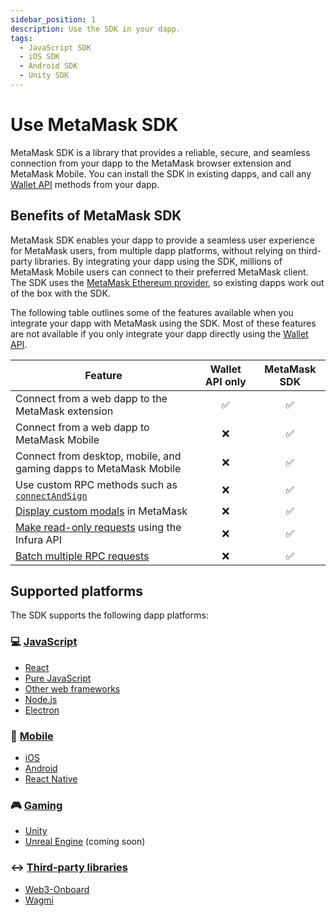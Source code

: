 ```yaml
---
sidebar_position: 1
description: Use the SDK in your dapp.
tags:
  - JavaScript SDK
  - iOS SDK
  - Android SDK
  - Unity SDK
---
```


# Use MetaMask SDK

MetaMask SDK is a library that provides a reliable, secure, and seamless connection from your dapp
to the MetaMask browser extension and MetaMask Mobile.
You can install the SDK in existing dapps, and call any [Wallet API](../../concepts/wallet-api.md) methods from
your dapp.

## Benefits of MetaMask SDK

MetaMask SDK enables your dapp to provide a seamless user experience for MetaMask users, from
multiple dapp platforms, without relying on third-party libraries.
By integrating your dapp using the SDK, millions of MetaMask Mobile users can connect to their
preferred MetaMask client.
The SDK uses the [MetaMask Ethereum provider](../../concepts/wallet-api.md#ethereum-provider-api), so existing
dapps work out of the box with the SDK.

The following table outlines some of the features available when you integrate your dapp with
MetaMask using the SDK.
Most of these features are not available if you only integrate your dapp directly using the
[Wallet API](../../concepts/wallet-api.md).

| Feature                                                                             | Wallet API only | MetaMask SDK |
|-------------------------------------------------------------------------------------| :-------------: | :----------: |
| Connect from a web dapp to the MetaMask extension                                   |       ✅        |      ✅      |
| Connect from a web dapp to MetaMask Mobile                                          |       ❌        |      ✅      |
| Connect from desktop, mobile, and gaming dapps to MetaMask Mobile                   |       ❌        |      ✅      |
| Use custom RPC methods such as [`connectAndSign`](../sign-data/connect-and-sign.md) |       ❌        |      ✅      |
| [Display custom modals](../display/display-custom-modals.md) in MetaMask            |       ❌        |      ✅      |
| [Make read-only requests](../make-read-only-requests.md) using the Infura API       |       ❌        |      ✅      |
| [Batch multiple RPC requests](../batch-json-rpc-requests.md)                        |       ❌        |      ✅      |

## Supported platforms

The SDK supports the following dapp platforms:

<div class="cards">
  <div class="card">
    <div class="card__header">
      <h3>💻 <a href="/wallet/how-to/use-sdk/javascript">JavaScript</a></h3>
    </div>
    <div class="card__body">
      <ul>
        <li><a href="/wallet/how-to/use-sdk/javascript/react">React</a></li>
        <li><a href="/wallet/how-to/use-sdk/javascript/pure-js">Pure JavaScript</a></li>
        <li><a href="/wallet/how-to/use-sdk/javascript/other-web-frameworks">Other web frameworks</a></li>
        <li><a href="/wallet/how-to/use-sdk/javascript/nodejs">Node.js</a></li>
        <li><a href="/wallet/how-to/use-sdk/javascript/electron">Electron</a></li>
      </ul>
    </div>
  </div>
  <div class="card">
    <div class="card__header">
      <h3>📱 <a href="/wallet/how-to/use-sdk/mobile">Mobile</a></h3>
    </div>
    <div class="card__body">
      <ul>
        <li><a href="/wallet/how-to/use-sdk/mobile/ios">iOS</a></li>
        <li><a href="/wallet/how-to/use-sdk/mobile/android">Android</a></li>
        <li><a href="/wallet/how-to/use-sdk/mobile/react-native">React Native</a></li>
      </ul>
    </div>
  </div>
  <div class="card">
    <div class="card__header">
      <h3>🎮 <a href="/wallet/how-to/use-sdk/gaming">Gaming</a></h3>
    </div>
    <div class="card__body">
      <ul>
        <li><a href="/wallet/how-to/use-sdk/gaming/unity">Unity</a></li>
        <li><a href="/wallet/how-to/use-sdk/gaming/unreal-engine">Unreal Engine</a> (coming soon)</li>
      </ul>
    </div>
  </div>
</div>
<div class="card margin-bottom--lg">
  <div class="card__header">
    <h3>↔️ <a href="/wallet/how-to/use-sdk/3rd-party-libraries">Third-party libraries</a></h3>
  </div>
  <div class="card__body">
    <ul>
      <li><a href="/wallet/how-to/use-sdk/3rd-party-libraries/web3-onboard">Web3-Onboard</a></li>
      <li><a href="/wallet/how-to/use-sdk/3rd-party-libraries/wagmi">Wagmi</a></li>
    </ul>
  </div>
</div>
